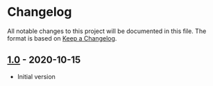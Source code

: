 # Changelog
All notable changes to this project will be documented in this file. The format is based on [Keep a Changelog](https://keepachangelog.com/en/1.0.0/).

## [1.0] - 2020-10-15

- Initial version

[Unreleased]: https://github.com/MichaelGrafnetter/webauthn-interop/compare/v1.0...HEAD
[1.0]: https://github.com/MichaelGrafnetter/webauthn-interop/releases/tag/v1.0
